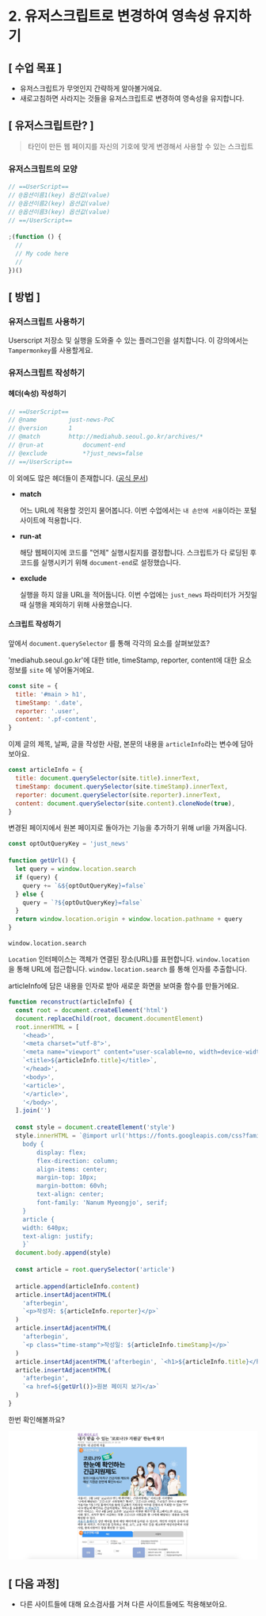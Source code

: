 # 2. 유저스크립트로 변경하여 영속성 유지하기

## [ 수업 목표 ]

- 유저스크립트가 무엇인지 간략하게 알아볼거에요.
- 새로고침하면 사라지는 것들을 유저스크립트로 변경하여 영속성을 유지합니다.

## [ 유저스크립트란? ]

> 타인이 만든 웹 페이지를 자신의 기호에 맞게 변경해서 사용할 수 있는 스크립트

### 유저스크립트의 모양

```javascript
// ==UserScript==
// @옵션이름1(key) 옵션값(value)
// @옵션이름2(key) 옵션값(value)
// @옵션이름3(key) 옵션값(value)
// ==/UserScript==

;(function () {
  //
  // My code here
  //
})()
```

## [ 방법 ]

### 유저스크립트 사용하기

Userscript 저장소 및 실행을 도와줄 수 있는 플러그인을 설치합니다. 이 강의에서는 `Tampermonkey`를 사용할게요.

### 유저스크립트 작성하기

#### 헤더(속성) 작성하기

```javascript
// ==UserScript==
// @name         just-news-PoC
// @version      1
// @match        http://mediahub.seoul.go.kr/archives/*
// @run-at			 document-end
// @exclude 		 *?just_news=false
// ==/UserScript==
```

이 외에도 많은 헤더들이 존재합니다. ([공식 문서](https://www.tampermonkey.net/documentation.php#_run_at))

- **match**

  어느 URL에 적용할 것인지 물어봅니다. 이번 수업에서는 `내 손안에 서울`이라는 포털 사이트에 적용합니다.

- **run-at**

  해당 웹페이지에 코드를 "언제" 실행시킬지를 결정합니다. 스크립트가 다 로딩된 후 코드를 실행시키기 위해 `document-end`로 설정했습니다.

- **exclude**

  실행을 하지 않을 URL을 적어둡니다. 이번 수업에는 `just_news` 파라미터가 거짓일 때 실행을 제외하기 위해 사용했습니다.

#### 스크립트 작성하기

앞에서 `document.querySelector` 를 통해 각각의 요소를 살펴보았죠?

'mediahub.seoul.go.kr'에 대한 title, timeStamp, reporter, content에 대한 요소 정보를 `site` 에 넣어둘거에요.

```javascript
const site = {
  title: '#main > h1',
  timeStamp: '.date',
  reporter: '.user',
  content: '.pf-content',
}
```

이제 글의 제목, 날짜, 글을 작성한 사람, 본문의 내용을 `articleInfo`라는 변수에 담아보아요.

```javascript
const articleInfo = {
  title: document.querySelector(site.title).innerText,
  timeStamp: document.querySelector(site.timeStamp).innerText,
  reporter: document.querySelector(site.reporter).innerText,
  content: document.querySelector(site.content).cloneNode(true),
}
```

변경된 페이지에서 원본 페이지로 돌아가는 기능을 추가하기 위해 url을 가져옵니다.

```javascript
const optOutQueryKey = 'just_news'

function getUrl() {
  let query = window.location.search
  if (query) {
    query += `&${optOutQueryKey}=false`
  } else {
    query = `?${optOutQueryKey}=false`
  }
  return window.location.origin + window.location.pathname + query
}
```

`window.location.search`

`Location` 인터페이스는 객체가 연결된 장소(URL)를 표현합니다. `window.location` 을 통해 URL에 접근합니다. `window.location.search` 를 통해 인자를 추출합니다.

articleInfo에 담은 내용을 인자로 받아 새로운 화면을 보여줄 함수를 만들거에요.

```javascript
function reconstruct(articleInfo) {
  const root = document.createElement('html')
  document.replaceChild(root, document.documentElement)
  root.innerHTML = [
    '<head>',
    '<meta charset="utf-8">',
    '<meta name="viewport" content="user-scalable=no, width=device-width, initial-scale=1.0, minimum-scale=1.0, maximum-scale=1.0">',
    `<title>${articleInfo.title}</title>`,
    '</head>',
    '<body>',
    '<article>',
    '</article>',
    '</body>',
  ].join('')

  const style = document.createElement('style')
  style.innerHTML = `@import url('https://fonts.googleapis.com/css?family=Nanum+Gothic|Nanum+Myeongjo&display=swap');
    body {
        display: flex;
        flex-direction: column;
        align-items: center;
        margin-top: 10px;
        margin-bottom: 60vh;
        text-align: center;
        font-family: 'Nanum Myeongjo', serif;
    }
    article {
    width: 640px;
    text-align: justify;
    }`
  document.body.append(style)

  const article = root.querySelector('article')

  article.append(articleInfo.content)
  article.insertAdjacentHTML(
    'afterbegin',
    `<p>작성자: ${articleInfo.reporter}</p>`
  )
  article.insertAdjacentHTML(
    'afterbegin',
    `<p class="time-stamp">작성일: ${articleInfo.timeStamp}</p>`
  )
  article.insertAdjacentHTML('afterbegin', `<h1>${articleInfo.title}</h1>`)
  article.insertAdjacentHTML(
    'afterbegin',
    `<a href=${getUrl()}>원본 페이지 보기</a>`
  )
}
```

한번 확인해볼까요?

<img src='../images/2/result.png'/>

## [ 다음 과정]

- 다른 사이트들에 대해 요소검사를 거쳐 다른 사이트들에도 적용해보아요.
